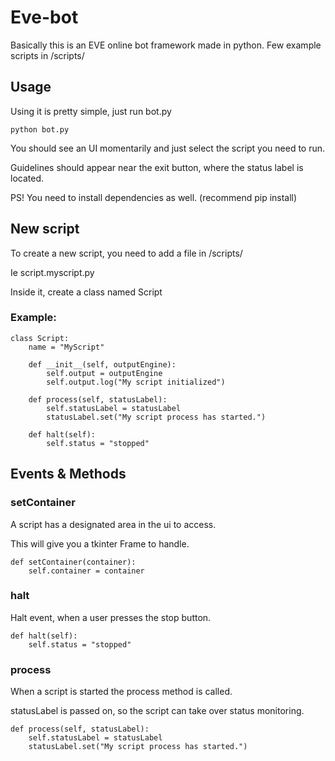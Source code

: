 # Eve-bot
Basically this is an EVE online bot framework made in python.
Few example scripts in /scripts/

## Usage
Using it is pretty simple, just run bot.py

```
python bot.py
```

You should see an UI momentarily and just select the script you need to run.

Guidelines should appear near the exit button, where the status label is located.

PS! You need to install dependencies as well. (recommend pip install)


## New script
To create a new script, you need to add a file in /scripts/

Ie script.myscript.py

Inside it, create a class named Script
### Example:
```
class Script:
    name = "MyScript"

    def __init__(self, outputEngine):
        self.output = outputEngine
        self.output.log("My script initialized")

    def process(self, statusLabel):
        self.statusLabel = statusLabel
        statusLabel.set("My script process has started.")

    def halt(self):
        self.status = "stopped"
```

## Events & Methods
### setContainer
A script has a designated area in the ui to access.

This will give you a tkinter Frame to handle.

```
def setContainer(container):
    self.container = container
```

### halt
Halt event, when a user presses the stop button.

```
def halt(self):
    self.status = "stopped"
```

### process
When a script is started the process method is called.

statusLabel is passed on, so the script can take over status monitoring.

```
def process(self, statusLabel):
    self.statusLabel = statusLabel
    statusLabel.set("My script process has started.")
```
